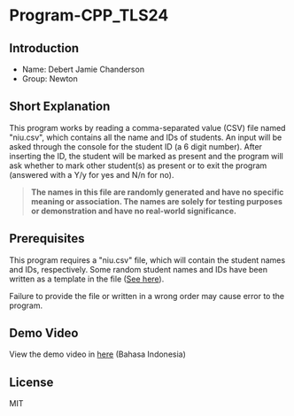 # Program-CPP_TLS24

## Introduction

- Name: Debert Jamie Chanderson
- Group: Newton

## Short Explanation

This program works by reading a comma-separated value (CSV) file named "niu.csv", which contains all the name and IDs of students. An input will be asked through the console for the student ID (a 6 digit number). After inserting the ID, the student will be marked as present and the program will ask whether to mark other student(s) as present or to exit the program (answered with a Y/y for yes and N/n for no).

> **The names in this file are randomly generated and have no specific meaning or association. The names are solely for testing purposes or demonstration and have no real-world significance.**

## Prerequisites

This program requires a "niu.csv" file, which will contain the student names and IDs, respectively. Some random student names and IDs have been written as a template in the file ([See here](https://github.com/debertjamie/Program-CPP_TLS24/blob/main/niu.csv)).

Failure to provide the file or written in a wrong order may cause error to the program.

## Demo Video

View the demo video in [here](https://youtu.be/pfKc-uXlpOU) (Bahasa Indonesia)

## License

MIT

